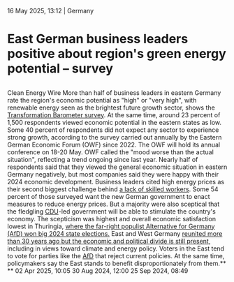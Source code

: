 16 May 2025, 13:12
| 
Germany
# East German business leaders positive about region's green energy potential – survey
## 
Clean Energy Wire
More than half of business leaders in eastern Germany rate the region's economic potential as "high" or "very high", with renewable energy seen as the brightest future growth sector, shows the [Transformation Barometer survey](https://ostdeutscheswirtschaftsforum.de/forum/owf-transormationsbarometer-2025/).
At the same time, around 23 percent of 1,500 respondents viewed economic potential in the eastern states as low. Some 40 percent of respondents did not expect any sector to experience strong growth, according to the survey carried out annually by the Eastern German Economic Forum (OWF) since 2022. The OWF will hold its annual conference on 18-20 May.
OWF called the "mood worse than the actual situation", reflecting a trend ongoing since last year. Nearly half of respondents said that they viewed the general economic situation in eastern Germany negatively, but most companies said they were happy with their 2024 economic development. 
Business leaders cited high energy prices as their second biggest challenge behind [a lack of skilled workers](https://www.cleanenergywire.org/news/closed-door-rhetoric-open-door-policy-europes-far-right-lets-migrant-workers-needed-energy-transition). Some 54 percent of those surveyed want the new German government to enact measures to reduce energy prices. But a majority were also sceptical that the fledgling [CDU](https://www.cleanenergywire.org/experts/cdu-christian-democratic-union)-led government will be able to stimulate the country's economy. The scepticism was highest and overall economic satisfaction lowest in Thuringia, [where the far-right populist Alternative for Germany (AfD) won big 2024 state elections.](https://www.cleanenergywire.org/news/far-right-extremists-score-big-eastern-german-state-elections-government-parties-flounder)
East and West Germany [reunited more than 30 years ago but the economic and political divide is still present,](https://www.cleanenergywire.org/dossiers/legacy-east-west-divide-lives-germanys-climate-and-energy-debate) including in views toward climate and energy policy. Voters in the East tend to vote for parties like the [AfD](https://www.cleanenergywire.org/experts/afd-alternative-germany) that reject current policies. At the same time, policymakers say the East stands to benefit disproportionately from them.**  
**
02 Apr 2025, 10:05
30 Aug 2024, 12:00
25 Sep 2024, 08:49